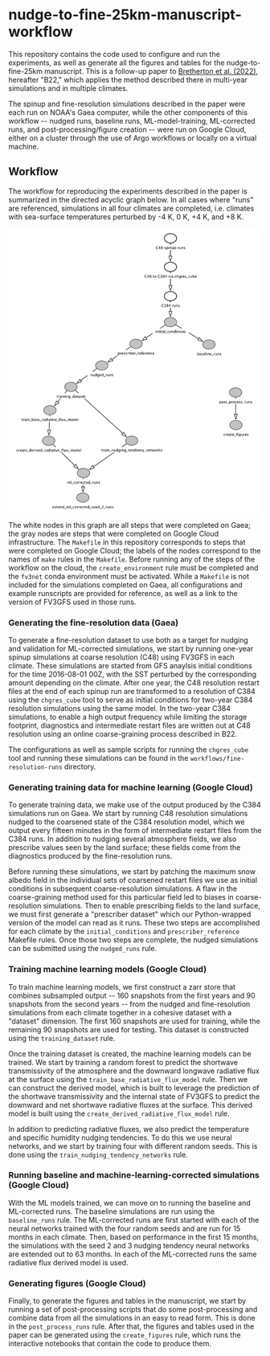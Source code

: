 # nudge-to-fine-25km-manuscript-workflow

This repository contains the code used to configure and run the experiments, as
well as generate all the figures and tables for the nudge-to-fine-25km
manuscript.  This is a follow-up paper to [Bretherton et al.
(2022)](https://agupubs.onlinelibrary.wiley.com/doi/10.1029/2021MS002794),
hereafter "B22," which applies the method described there in multi-year
simulations and in multiple climates.

The spinup and fine-resolution simulations described in the paper were each run
on NOAA's Gaea computer, while the other components of this workflow -- nudged
runs, baseline runs, ML-model-training, ML-corrected runs, and
post-processing/figure creation -- were run on Google Cloud, either on a cluster
through the use of Argo workflows or locally on a virtual machine.

## Workflow

The workflow for reproducing the experiments described in the paper is
summarized in the directed acyclic graph below.  In all cases where "runs" are
referenced, simulations in all four climates are completed, i.e. climates with
sea-surface temperatures perturbed by -4 K, 0 K, +4 K, and +8 K.

![](dag.png)

The white nodes in this graph are all steps that were completed on Gaea; the
gray nodes are steps that were completed on Google Cloud infrastructure.  The
`Makefile` in this repository corresponds to steps that were completed on Google
Cloud; the labels of the nodes correspond to the names of `make` rules in the
`Makefile`.  Before running any of the steps of the workflow on the cloud, the
`create_environment` rule must be completed and the `fv3net` conda environment
must be activated.  While a `Makefile` is not included for the simulations
completed on Gaea, all configurations and example runscripts are provided for
reference, as well as a link to the version of FV3GFS used in those runs.

### Generating the fine-resolution data (Gaea)

To generate a fine-resolution dataset to use both as a target for nudging and
validation for ML-corrected simulations, we start by running one-year spinup
simulations at coarse resolution (C48) using FV3GFS in each climate.  These
simulations are started from GFS anaylsis initial conditions for the time
2016-08-01 00Z, with the SST perturbed by the corresponding amount depending on
the climate.  After one year, the C48 resolution restart files at the end of
each spinup run are transformed to a resolution of C384 using the `chgres_cube`
tool to serve as initial conditions for two-year C384 resolution simulations
using the same model.  In the two-year C384 simulations, to enable a high output
frequency while limiting the storage footprint, diagnostics and intermediate
restart files are written out at C48 resolution using an online coarse-graining
process described in B22.

The configurations as well as sample scripts for running
the `chgres_cube` tool and running these simulations can be found in the
`workflows/fine-resolution-runs` directory.  

### Generating training data for machine learning (Google Cloud)

To generate training data, we make use of the output produced by the C384
simulations run on Gaea.  We start by running C48 resolution simulations nudged
to the coarsened state of the C384 resolution model, which we output every
fifteen minutes in the form of intermediate restart files from the C384 runs. In
addition to nudging several atmosphere fields, we also prescribe values seen by
the land surface; these fields come from the diagnostics produced by the
fine-resolution runs.

Before running these simulations, we start by patching the maximum snow albedo
field in the individual sets of coarsened restart files we use as initial
conditions in subsequent coarse-resolution simulations.  A flaw in the
coarse-graining method used for this particular field led to biases in
coarse-resolution simulations.  Then to enable prescribing fields to the land
surface, we must first generate a "prescriber dataset" which our Python-wrapped
version of the model can read as it runs.  These two steps are accomplished for
each climate by the `initial_conditions` and `prescriber_reference` Makefile
rules.  Once those two steps are complete, the nudged simulations can be
submitted using the `nudged_runs` rule.

### Training machine learning models (Google Cloud)

To train machine learning models, we first construct a zarr store that combines
subsampled output -- 160 snapshots from the first years and 90 snapshots from
the second years -- from the nudged and fine-resolution simulations from each
climate together in a cohesive dataset with a "dataset" dimension.  The first
160 snapshots are used for training, while the remaining 90 snapshots are used
for testing.  This dataset is constructed using the `training_dataset` rule.  

Once the training dataset is created, the machine learning models can be
trained.  We start by training a random forest to predict the shortwave
transmissivity of the atmosphere and the downward longwave radiative flux at the
surface using the `train_base_radiative_flux_model` rule.  Then we can construct
the derived model, which is built to leverage the prediction of the shortwave
transmissivity and the internal state of FV3GFS to predict the downward and net
shortwave radiative fluxes at the surface.  This derived model is built using
the `create_derived_radiative_flux_model` rule.

In addition to predicting radiative fluxes, we also predict the temperature and
specific humidity nudging tendencies.  To do this we use neural networks, and we
start by training four with different random seeds.  This is done using the
`train_nudging_tendency_networks` rule.

### Running baseline and machine-learning-corrected simulations (Google Cloud)

With the ML models trained, we can move on to running the baseline and
ML-corrected runs.  The baseline simulations are run using the `baseline_runs`
rule.  The ML-corrected runs are first started with each of the neural networks
trained with the four random seeds and are run for 15 months in each climate.
Then, based on performance in the first 15 months, the simulations with the seed
2 and 3 nudging tendency neural networks are extended out to 63 months.  In each
of the ML-corrected runs the same radiative flux derived model is used.

### Generating figures (Google Cloud)

Finally, to generate the figures and tables in the manuscript, we start by
running a set of post-processing scripts that do some post-processing and
combine data from all the simulations in an easy to read form.  This is done in
the `post_process_runs` rule.  After that, the figures and tables used in the
paper can be generated using the `create_figures` rule, which runs the
interactive notebooks that contain the code to produce them.
